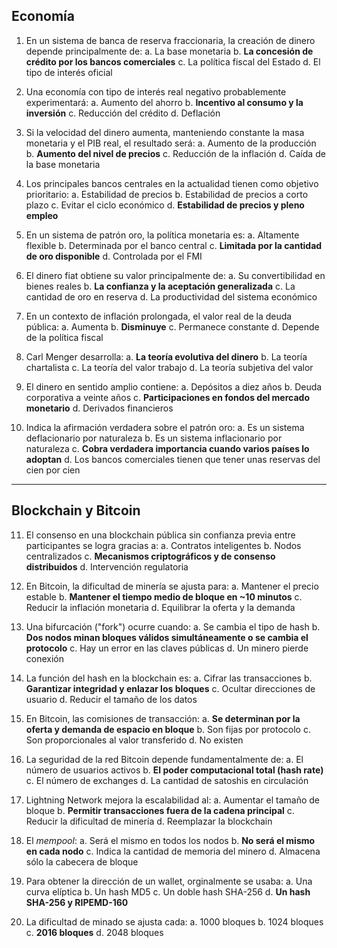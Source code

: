 ## Economía

1. En un sistema de banca de reserva fraccionaria, la creación de dinero depende principalmente de:
    a. La base monetaria
    b. **La concesión de crédito por los bancos comerciales**
    c. La política fiscal del Estado
    d. El tipo de interés oficial

2. Una economía con tipo de interés real negativo probablemente experimentará:
    a. Aumento del ahorro
    b. **Incentivo al consumo y la inversión**
    c. Reducción del crédito
    d. Deflación

3. Si la velocidad del dinero aumenta, manteniendo constante la masa monetaria y el PIB real, el resultado será:
    a. Aumento de la producción
    b. **Aumento del nivel de precios**
    c. Reducción de la inflación
    d. Caída de la base monetaria

4. Los principales bancos centrales en la actualidad tienen como objetivo prioritario:
    a. Estabilidad de precios
    b. Estabilidad de precios a corto plazo
    c. Evitar el ciclo económico
    d. **Estabilidad de precios y pleno empleo**

5. En un sistema de patrón oro, la política monetaria es:
    a. Altamente flexible
    b. Determinada por el banco central
    c. **Limitada por la cantidad de oro disponible**
    d. Controlada por el FMI

6. El dinero fiat obtiene su valor principalmente de:
    a. Su convertibilidad en bienes reales
    b. **La confianza y la aceptación generalizada**
    c. La cantidad de oro en reserva
    d. La productividad del sistema económico

7. En un contexto de inflación prolongada, el valor real de la deuda pública:
    a. Aumenta
    b. **Disminuye**
    c. Permanece constante
    d. Depende de la política fiscal

8. Carl Menger desarrolla:
    a. **La teoría evolutiva del dinero**
    b. La teoría chartalista
    c. La teoría del valor trabajo
    d. La teoría subjetiva del valor

9. El dinero en sentido amplio contiene:
    a. Depósitos a diez años
    b. Deuda corporativa a veinte años
    c. **Participaciones en fondos del mercado monetario**
    d. Derivados financieros

10. Indica la afirmación verdadera sobre el patrón oro:
    a. Es un sistema deflacionario por naturaleza
    b. Es un sistema inflacionario por naturaleza
    c. **Cobra verdadera importancia cuando varios países lo adoptan**
    d. Los bancos comerciales tienen que tener unas reservas del cien por cien

---

## Blockchain y Bitcoin

11. El consenso en una blockchain pública sin confianza previa entre participantes se logra gracias a:
    a. Contratos inteligentes
    b. Nodos centralizados
    c. **Mecanismos criptográficos y de consenso distribuidos**
    d. Intervención regulatoria

12. En Bitcoin, la dificultad de minería se ajusta para:
    a. Mantener el precio estable
    b. **Mantener el tiempo medio de bloque en ~10 minutos**
    c. Reducir la inflación monetaria
    d. Equilibrar la oferta y la demanda

13. Una bifurcación ("fork") ocurre cuando:
    a. Se cambia el tipo de hash
    b. **Dos nodos minan bloques válidos simultáneamente o se cambia el protocolo**
    c. Hay un error en las claves públicas
    d. Un minero pierde conexión

14. La función del hash en la blockchain es:
    a. Cifrar las transacciones
    b. **Garantizar integridad y enlazar los bloques**
    c. Ocultar direcciones de usuario
    d. Reducir el tamaño de los datos

15. En Bitcoin, las comisiones de transacción:
    a. **Se determinan por la oferta y demanda de espacio en bloque**
    b. Son fijas por protocolo
    c. Son proporcionales al valor transferido
    d. No existen

16. La seguridad de la red Bitcoin depende fundamentalmente de:
    a. El número de usuarios activos
    b. **El poder computacional total (hash rate)**
    c. El número de exchanges
    d. La cantidad de satoshis en circulación

17. Lightning Network mejora la escalabilidad al:
    a. Aumentar el tamaño de bloque
    b. **Permitir transacciones fuera de la cadena principal**
    c. Reducir la dificultad de minería
    d. Reemplazar la blockchain

18. El *mempool*:
    a. Será el mismo en todos los nodos
    b. **No será el mismo en cada nodo**
    c. Indica la cantidad de memoria del minero
    d. Almacena sólo la cabecera de bloque

19. Para obtener la dirección de un wallet, orginalmente se usaba:
    a. Una curva elíptica
    b. Un hash MD5
    c. Un doble hash SHA-256
    d. **Un hash SHA-256 y RIPEMD-160**

20. La dificultad de minado se ajusta cada:
    a. 1000 bloques
    b. 1024 bloques
    c. **2016 bloques**
    d. 2048 bloques

<!-- 20. El ID de transacción (TXID) es único:
    a. Sí, siempre
    b. **Sí, a partir de BIP34, 66 y 141**
    c. Sí, salvo colisión de hash
    b. No -->